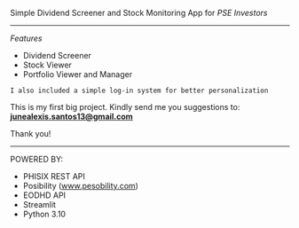 Simple Dividend Screener and Stock Monitoring App for *PSE Investors*

---

*Features*

- Dividend Screener
- Stock Viewer
- Portfolio Viewer and Manager


`I also included a simple log-in system for better personalization`

This is my first big project. Kindly send me you suggestions to:
**junealexis.santos13@gmail.com**

Thank you!

---

POWERED BY:

- PHISIX REST API
- Posibility  (www.pesobility.com)
- EODHD API
- Streamlit
- Python 3.10
